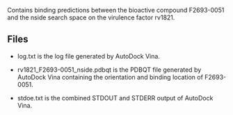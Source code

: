 Contains binding predictions between the bioactive compound F2693-0051 and the nside search space on the virulence factor rv1821.

## Files

- log.txt is the log file generated by AutoDock Vina.

- rv1821_F2693-0051_nside.pdbqt is the PDBQT file generated by AutoDock Vina containing the orientation and binding location of F2693-0051.

- stdoe.txt is the combined STDOUT and STDERR output of AutoDock Vina.

